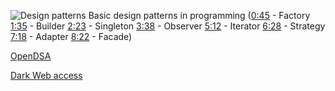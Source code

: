 ![Design patterns](https://www.youtube.com/watch?v=tAuRQs_d9F8)
Basic design patterns in programming
([0:45](https://www.youtube.com/watch?v=tAuRQs_d9F8&t=45s) - Factory [1:35](https://www.youtube.com/watch?v=tAuRQs_d9F8&t=95s) - Builder [2:23](https://www.youtube.com/watch?v=tAuRQs_d9F8&t=143s) - Singleton [3:38](https://www.youtube.com/watch?v=tAuRQs_d9F8&t=218s) - Observer [5:12](https://www.youtube.com/watch?v=tAuRQs_d9F8&t=312s) - Iterator [6:28](https://www.youtube.com/watch?v=tAuRQs_d9F8&t=388s) - Strategy [7:18](https://www.youtube.com/watch?v=tAuRQs_d9F8&t=438s) - Adapter [8:22](https://www.youtube.com/watch?v=tAuRQs_d9F8&t=502s) - Facade)

[OpenDSA](https://opendsa-server.cs.vt.edu/)

[Dark Web access](https://www.youtube.com/watch?v=U2-JPqrALsA)
